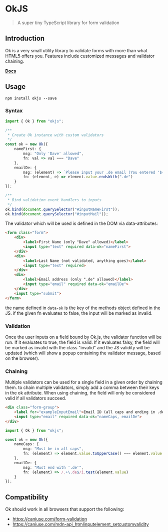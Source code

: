 # OkJS

> A super tiny TypeScript library for form validation

## Introduction

Ok is a very small utility library to validate forms with more than what HTML5 offers you.
Features include customized messages and validator chaining.

**[Docs](https://felixrilling.github.io/ok/)**

## Usage

```shell
npm install okjs --save
```

### Syntax

```typescript
import { Ok } from "okjs";

/**
 * Create Ok instance with custom validators
 */
const ok = new Ok({
    nameFirst: {
        msg: "Only 'Dave' allowed",
        fn: val => val === "Dave"
    },
    emailDe: {
        msg: (element) => `Please input your .de email (You entered '${element.value}')`,
        fn: (element, e) => element.value.endsWith(".de")
    }
});

/**
 * Bind validation event handlers to inputs
 */
ok.bind(document.querySelector("#inputNameFirst"));
ok.bind(document.querySelector("#inputMail"));
```

The validator which will be used is defined in the DOM via data-attributes:

```html
<form class="form">
    <div>
        <label>First Name (only "Dave" allowed)</label>
        <input type="text" required data-ok="nameFirst">
    </div>
    <div>
        <label>Last Name (not validated, anything goes)</label>
        <input type="text" required>
    </div>
    <div>
        <label>Email address (only ".de" allowed)</label>
        <input type="email" required data-ok="emailDe">
    </div>
    <input type="submit">
</form>
```

the name defined in `data-ok` is the key of the methods object defined in the JS.
if the given fn evaluates to false, the input will be marked as invalid.

### Validation

Once the user inputs on a field bound by Ok.js, the validator function will be run. If it evaluates to true, the field is valid.
If it evaluates falsy, the field will be marked as invalid with the class "invalid" and the JS validity will be updated (which will show a popup containing the validator message, based on the browser).

### Chaining

Multiple validators can be used for a single field in a given order by chaining them. to chain multiple validators, simply add a comma between their keys in the ok attribute. When using chaining, the field will only be considered valid if all validators succeed.

```html
<div class="form-group">
    <label for="exampleInputEmail">Email ID (all caps and ending in .de)</label>
    <input type="email" required data-ok="nameCaps, emailDe">
</div>
```

```typescript
import { Ok } from "okjs";

const ok = new Ok({
    nameCaps: {
        msg: "Must be in all caps",
        fn: (element) => element.value.toUpperCase() === element.value
    },
    emailDe: {
        msg: "Must end with '.de'",
        fn: (element) => /.+\.de$/i.test(element.value)
    }
});
```

## Compatibility

Ok should work in all browsers that support the following:

- <https://caniuse.com/form-validation>
- <https://caniuse.com/mdn-api_htmlinputelement_setcustomvalidity>
